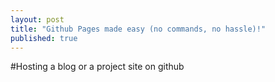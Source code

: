 ```yaml
---
layout: post
title: "Github Pages made easy (no commands, no hassle)!"
published: true
---
```


#Hosting a blog or a project site on github
